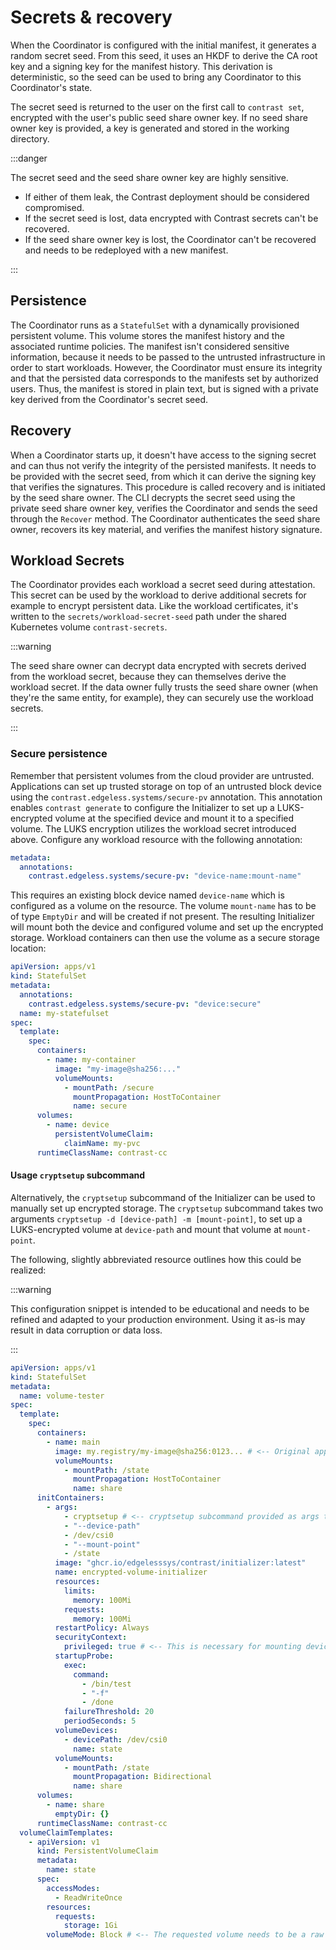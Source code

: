# Secrets & recovery

When the Coordinator is configured with the initial manifest, it generates a random secret seed.
From this seed, it uses an HKDF to derive the CA root key and a signing key for the manifest history.
This derivation is deterministic, so the seed can be used to bring any Coordinator to this Coordinator's state.

The secret seed is returned to the user on the first call to `contrast set`, encrypted with the user's public seed share owner key.
If no seed share owner key is provided, a key is generated and stored in the working directory.

:::danger

The secret seed and the seed share owner key are highly sensitive.

- If either of them leak, the Contrast deployment should be considered compromised.
- If the secret seed is lost, data encrypted with Contrast secrets can't be recovered.
- If the seed share owner key is lost, the Coordinator can't be recovered and needs to be redeployed with a new manifest.

:::

## Persistence

The Coordinator runs as a `StatefulSet` with a dynamically provisioned persistent volume.
This volume stores the manifest history and the associated runtime policies.
The manifest isn't considered sensitive information, because it needs to be passed to the untrusted infrastructure in order to start workloads.
However, the Coordinator must ensure its integrity and that the persisted data corresponds to the manifests set by authorized users.
Thus, the manifest is stored in plain text, but is signed with a private key derived from the Coordinator's secret seed.

## Recovery

When a Coordinator starts up, it doesn't have access to the signing secret and can thus not verify the integrity of the persisted manifests.
It needs to be provided with the secret seed, from which it can derive the signing key that verifies the signatures.
This procedure is called recovery and is initiated by the seed share owner.
The CLI decrypts the secret seed using the private seed share owner key, verifies the Coordinator and sends the seed through the `Recover` method.
The Coordinator authenticates the seed share owner, recovers its key material, and verifies the manifest history signature.

## Workload Secrets

The Coordinator provides each workload a secret seed during attestation.
This secret can be used by the workload to derive additional secrets for example to encrypt persistent data.
Like the workload certificates, it's written to the `secrets/workload-secret-seed` path under the shared Kubernetes volume `contrast-secrets`.

:::warning

The seed share owner can decrypt data encrypted with secrets derived from the workload secret, because they can themselves derive the workload secret.
If the data owner fully trusts the seed share owner (when they're the same entity, for example), they can securely use the workload secrets.

:::

### Secure persistence

Remember that persistent volumes from the cloud provider are untrusted.
Applications can set up trusted storage on top of an untrusted block device using the `contrast.edgeless.systems/secure-pv` annotation.
This annotation enables `contrast generate` to configure the Initializer to set up a LUKS-encrypted volume at the specified device and mount it to a specified volume.
The LUKS encryption utilizes the workload secret introduced above.
Configure any workload resource with the following annotation:

```yaml
metadata:
  annotations:
    contrast.edgeless.systems/secure-pv: "device-name:mount-name"
```

This requires an existing block device named `device-name` which is configured as a volume on the resource.
The volume `mount-name` has to be of type `EmptyDir` and will be created if not present.
The resulting Initializer will mount both the device and configured volume and set up the encrypted storage.
Workload containers can then use the volume as a secure storage location:

```yaml
apiVersion: apps/v1
kind: StatefulSet
metadata:
  annotations:
    contrast.edgeless.systems/secure-pv: "device:secure"
  name: my-statefulset
spec:
  template:
    spec:
      containers:
        - name: my-container
          image: "my-image@sha256:..."
          volumeMounts:
            - mountPath: /secure
              mountPropagation: HostToContainer
              name: secure
      volumes:
        - name: device
          persistentVolumeClaim:
            claimName: my-pvc
      runtimeClassName: contrast-cc
```

#### Usage `cryptsetup` subcommand

Alternatively, the `cryptsetup` subcommand of the Initializer can be used to manually set up encrypted storage.
The `cryptsetup` subcommand takes two arguments `cryptsetup -d [device-path] -m [mount-point]`, to set up a LUKS-encrypted volume at `device-path` and mount that volume at `mount-point`.

The following, slightly abbreviated resource outlines how this could be realized:

:::warning

This configuration snippet is intended to be educational and needs to be refined and adapted to your production environment.
Using it as-is may result in data corruption or data loss.

:::

```yaml
apiVersion: apps/v1
kind: StatefulSet
metadata:
  name: volume-tester
spec:
  template:
    spec:
      containers:
        - name: main
          image: my.registry/my-image@sha256:0123... # <-- Original application requiring encrypted disk.
          volumeMounts:
            - mountPath: /state
              mountPropagation: HostToContainer
              name: share
      initContainers:
        - args:
            - cryptsetup # <-- cryptsetup subcommand provided as args to the initializer binary.
            - "--device-path"
            - /dev/csi0
            - "--mount-point"
            - /state
          image: "ghcr.io/edgelesssys/contrast/initializer:latest"
          name: encrypted-volume-initializer
          resources:
            limits:
              memory: 100Mi
            requests:
              memory: 100Mi
          restartPolicy: Always
          securityContext:
            privileged: true # <-- This is necessary for mounting devices.
          startupProbe:
            exec:
              command:
                - /bin/test
                - "-f"
                - /done
            failureThreshold: 20
            periodSeconds: 5
          volumeDevices:
            - devicePath: /dev/csi0
              name: state
          volumeMounts:
            - mountPath: /state
              mountPropagation: Bidirectional
              name: share
      volumes:
        - name: share
          emptyDir: {}
      runtimeClassName: contrast-cc
  volumeClaimTemplates:
    - apiVersion: v1
      kind: PersistentVolumeClaim
      metadata:
        name: state
      spec:
        accessModes:
          - ReadWriteOnce
        resources:
          requests:
            storage: 1Gi
        volumeMode: Block # <-- The requested volume needs to be a raw block device.
```
